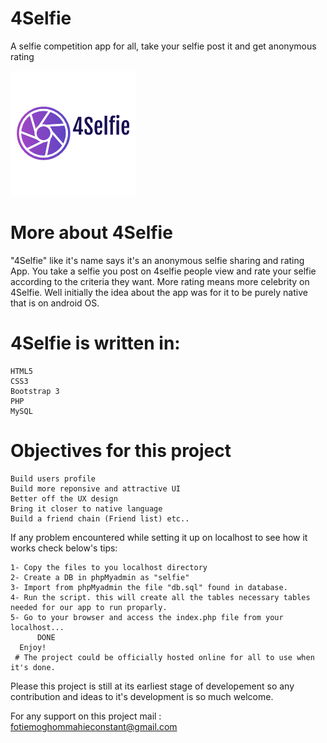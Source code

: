 # 4Selfie
A selfie competition app for all, take your selfie post it and get anonymous rating

![Screenshots](https://github.com/FotieMConstant/4Selfie/blob/master/Screenshots/logo.png)


# More about 4Selfie
  "4Selfie" like it's name says it's an anonymous selfie sharing and rating App. You take a selfie you post on 4selfie people view and rate your selfie according to the criteria they want. More rating means more celebrity on 4Selfie. Well initially the idea about the app was for it to be purely native that is on android OS.
  
  # 4Selfie is written in:
    HTML5
    CSS3
    Bootstrap 3
    PHP
    MySQL
    
 # Objectives for this project
    Build users profile
    Build more reponsive and attractive UI
    Better off the UX design
    Bring it closer to native language
    Build a friend chain (Friend list) etc..
    
If any problem encountered while setting it up on localhost to see how it works check below's tips:
    
    1- Copy the files to you localhost directory
    2- Create a DB in phpMyadmin as "selfie"
    3- Import from phpMyadmin the file "db.sql" found in database.
    4- Run the script. this will create all the tables necessary tables needed for our app to run proparly.
    5- Go to your browser and access the index.php file from your localhost...
          DONE
      Enjoy!
     # The project could be officially hosted online for all to use when it's done.
Please this project is still at its earliest stage of developement so any contribution and ideas to it's development is so much welcome.

For any support on this project mail : fotiemoghommahieconstant@gmail.com
